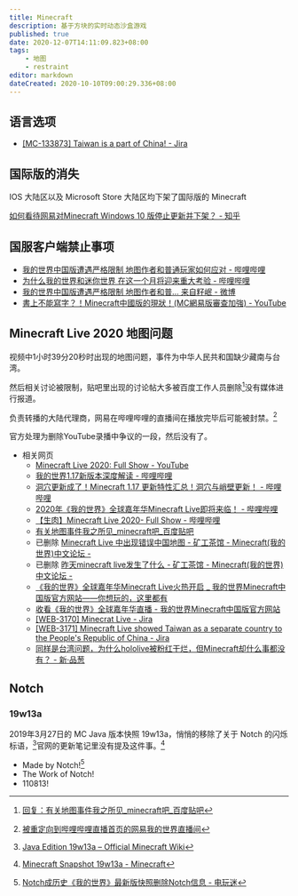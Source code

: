 ```yaml
---
title: Minecraft
description: 基于方块的实时动态沙盒游戏
published: true
date: 2020-12-07T14:11:09.823+08:00
tags:
    - 地图
    - restraint
editor: markdown
dateCreated: 2020-10-10T09:00:29.336+08:00
---
```


## 语言选项

+ [[MC-133873] Taiwan is a part of China! - Jira](https://web.archive.org/web/20201005125722/https://bugs.mojang.com/browse/MC-133873)

## 国际版的消失

IOS 大陆区以及 Microsoft Store 大陆区均下架了国际版的 Minecraft

[如何看待网易对Minecraft Windows 10 版停止更新并下架？ - 知乎](https://web.archive.org/web/20201004155309/https://www.zhihu.com/question/64111647)

## 国服客户端禁止事项

+ [我的世界中国版遭遇严格限制 地图作者和普通玩家如何应对 - 哔哩哔哩](https://archive.vn/X4LnI "https://www.bilibili.com/video/av540524788/")
+ [为什么我的世界和迷你世界 在这一个月将迎来重大考验 - 哔哩哔哩](https://archive.is/lA0iA "https://www.bilibili.com/video/av925518412/")
+ [我的世界中国版遭遇严格限制 地图作者和普... 来自籽岷 - 微博](https://archive.vn/f6JDR "https://www.weibo.com/3159686244/J04BByPcd")
+ [書上不能寫字？！Minecraft中國版的現狀！(MC網易版審查加強) - YouTube](https://archive.is/F2M7z "https://www.youtube.com/watch?v=JwEJocioFY0")

<!--
+ [【 好奇七七 】極權政府管不到的禁書天堂？開箱 Minecraft 虛擬圖書館！《 好奇七七探索日記 》EP 008 - YouTube](https://archive.is/OE2On "https://www.youtube.com/watch?v=JwEJocioFY0")
-->

## Minecraft Live 2020 地图问题

视频中1小时39分20秒时出现的地图问题，事件为中华人民共和国缺少藏南与台湾。

然后相关讨论被限制，贴吧里出现的讨论帖大多被百度工作人员删除[^133919]没有媒体进行报道。

[^133919]: [回复：有关地图事件我之所见_minecraft吧_百度贴吧](https://web.archive.org/web/20201207133919/https://tieba.baidu.com/p/6997026671?pn=2)

负责转播的大陆代理商，网易在哔哩哔哩的直播间在播放完毕后可能被封禁。[^sTYVi]

[^sTYVi]: [被重定向到哔哩哔哩直播首页的网易我的世界直播间](https://archive.is/sTYVi "https://live.bilibili.com/1310115")

官方处理为删除YouTube录播中争议的一段，然后没有了。

+ 相关网页
    + [Minecraft Live 2020: Full Show - YouTube](https://archive.is/5jjNL "https://www.youtube.com/watch?v=DWZIfsaIgtE")
    + [我的世界1.17新版本深度解读 - 哔哩哔哩](https://archive.is/BXpKg "https://www.bilibili.com/video/av414772657")
    + [洞穴更新成了！Minecraft 1.17 更新特性汇总！洞穴与峭壁更新！ - 哔哩哔哩](https://archive.is/oJkSw "https://www.bilibili.com/video/BV1Fv411k7Zg")
    + [2020年《我的世界》全球嘉年华Minecraft Live即将来临！ - 哔哩哔哩](https://archive.is/JyLTt "https://www.bilibili.com/video/av712221197")
    + [【生肉】Minecraft Live 2020- Full Show - 哔哩哔哩](https://archive.is/S4vHD "https://www.bilibili.com/video/av842365730")
    + [有关地图事件我之所见_minecraft吧_百度贴吧](https://archive.is/TOrDY "https://tieba.baidu.com/p/6997026671")
    + 已删除 [Minecraft Live 中出现错误中国地图 - 矿工茶馆 - Minecraft(我的世界)中文论坛 -](https://archive.is/UVmqo "https://www.mcbbs.net/thread-1124398-1-1.html")
    + 已删除 [昨天minecraft live发生了什么 - 矿工茶馆 - Minecraft(我的世界)中文论坛 -](https://web.archive.org/web/20201005124410/https://www.mcbbs.net/thread-1124427-1-1.html)
    + [《我的世界》全球嘉年华Minecraft Live火热开启 _ 我的世界Minecraft中国版官方网站——你想玩的，这里都有](https://web.archive.org/web/20201005124905/https://mc.163.com/news/20200929/29175_907631.html)
    + [收看《我的世界》全球嘉年华直播 - 我的世界Minecraft中国版官方网站](https://web.archive.org/web/20201005124823/https://mc.163.com/2020/minecon/)
    + [[WEB-3170] Minecrat Live - Jira](https://web.archive.org/web/20201005130207/https://bugs.mojang.com/browse/WEB-3170)
    + [[WEB-3171] Minecraft Live showed Taiwan as a separate country to the People's Republic of China - Jira](https://web.archive.org/web/20201005125308/https://bugs.mojang.com/browse/WEB-3171)
    + [同样是台湾问题，为什么hololive被粉红干烂，但Minecraft却什么事都没有？ - 新·品葱](https://web.archive.org/web/20201005125529/https://pincong.rocks/question/31781)

<!--

结论 —— 没有出征

如果出征不自由，则出征无意义

一些其他的网址

+ [Minecraft Live 2020 直播录像（附中文传译） - 哔哩哔哩](https://archive.is/5mSl9)
+ [.....🛠 on Twitter: "1小时39分20秒起"](https://archive.is/v5Jt8 "https://twitter.com/Vop19530615/status/1312637242473549824")
+ [.... on Twitter: "昨天的Minecraft Live 2020......](https://archive.is/3dZMn "https://twitter.com/realEmperorPooh/status/1312640474033786880")
+ [推特... on Twitter: "10月4日消息 据网友反馈......"](https://archive.is/hkd3H "https://twitter.com/Xhnsoc__Redflag/status/1312658532055937026")

已恢复的我的世界Minecraft官方直播间

[我的世界Minecraft官方直播间 哔哩哔哩直播，二次元弹幕直播平台](https://archive.vn/lTdgw "https://live.bilibili.com/1310115")
-->

## Notch

### 19w13a

2019年3月27日的 MC Java 版本快照 19w13a，悄悄的移除了关于 Notch 的闪烁标语，[^19w13a_MW]官网的更新笔记里没有提及这件事。[^19w13a_MP]

[^19w13a_MW]: [Java Edition 19w13a – Official Minecraft Wiki](https://web.archive.org/web/20210812175036/https://minecraft.fandom.com/wiki/Java_Edition_19w13a)

[^19w13a_MP]: [Minecraft Snapshot 19w13a - Minecraft](https://archive.is/DeS0f "https://www.minecraft.net/nb-no/article/minecraft-snapshot-19w13a")

+ Made by Notch![^19w13a_dwm]
+ The Work of Notch!
+ 110813!

[^19w13a_dwm]: [Notch成历史《我的世界》最新版快照删除Notch信息 - 电玩迷](https://web.archive.org/web/20190502054349/http://www.dianwanmi.com/game/2746.html)
